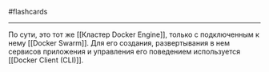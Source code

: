 #flashcards
***
По сути, это тот же [[Кластер Docker Engine]], только с подключенным к нему [[Docker Swarm]]. Для его создания, развертывания в нем сервисов приложения и управления его поведением используется [[Docker Client (CLI)]].
<!--SR:!2025-10-24,7,250-->